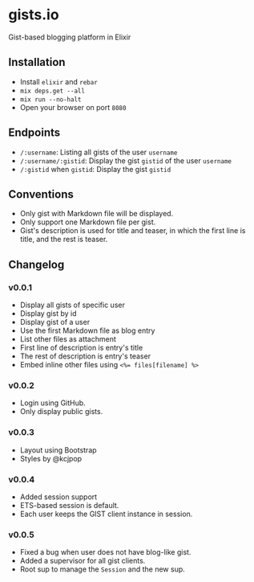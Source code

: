 gists.io
========

Gist-based blogging platform in Elixir

## Installation

* Install `elixir` and `rebar`
* `mix deps.get --all`
* `mix run --no-halt`
* Open your browser on port `8080`

## Endpoints

* `/:username`: Listing all gists of the user `username`
* `/:username/:gistid`: Display the gist `gistid` of the user `username`
* `/:gistid` when `gistid`: Display the gist `gistid`

## Conventions

* Only gist with Markdown file will be displayed.
* Only support one Markdown file per gist.
* Gist's description is used for title and teaser, in which the first line is title, and the rest is teaser.

## Changelog

### v0.0.1

* Display all gists of specific user
* Display gist by id
* Display gist of a user
* Use the first Markdown file as blog entry
* List other files as attachment
* First line of description is entry's title
* The rest of description is entry's teaser
* Embed inline other files using `<%= files[filename] %>`

### v0.0.2

* Login using GitHub.
* Only display public gists.

### v0.0.3

* Layout using Bootstrap 
* Styles by @kcjpop

### v0.0.4

 * Added session support
 * ETS-based session is default.
 * Each user keeps the GIST client instance in session.

### v0.0.5
 * Fixed a bug when user does not have blog-like gist.
 * Added a supervisor for all gist clients.
 * Root sup to manage the `Session` and the new sup.